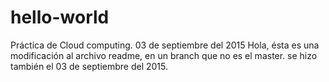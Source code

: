 # hello-world
Práctica de Cloud computing. 03 de septiembre del 2015
Hola, ésta es una modificación al archivo readme, en un branch que no es el master. se hizo también el 03 de septiembre del 2015.
